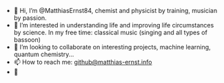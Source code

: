 - 👋 Hi, I’m @MatthiasErnst84, chemist and physicist by training, musician by passion.
- 👀 I’m interested in understanding life and improving life circumstances by science. In my free time: classical music (singing and all types of bassoon)
- 💞️ I’m looking to collaborate on interesting projects, machine learning, quantum chemistry...
- 📫 How to reach me: github@matthias-ernst.info
- 🌱

<!---
MatthiasErnst84/MatthiasErnst84 is a ✨ special ✨ repository because its `README.md` (this file) appears on your GitHub profile.
You can click the Preview link to take a look at your changes.
--->
